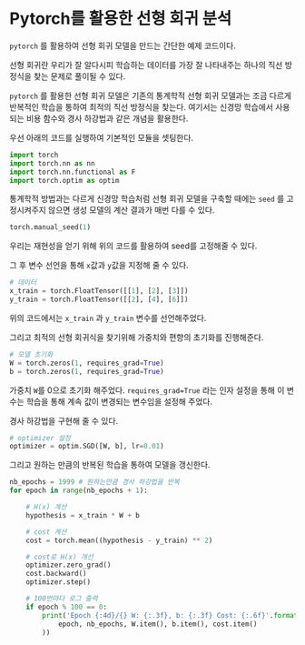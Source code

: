 # Pytorch를 활용한 선형 회귀 분석

```pytorch``` 를 활용하여 선형 회귀 모델을 만드는 간단한 예제 코드이다.

선형 회귀란 우리가 잘 알다시피 학습하는 데이터를 가장 잘 나타내주는 하나의 직선 방정식을 찾는 문제로 풀이될 수 있다.

```pytorch``` 를 활용한 선형 회귀 모델은 기존의 통계학적 선형 회귀 모델과는 조금 다르게 반복적인 학습을 통하여 최적의 직선 방정식을 찾는다.
여기서는 신경망 학습에서 사용되는 비용 함수와 경사 하강법과 같은 개념을 활용한다.

우선 아래의 코드를 실행하여 기본적인 모듈을 셋팅한다.
```python
import torch
import torch.nn as nn
import torch.nn.functional as F
import torch.optim as optim
```

통계학적 방법과는 다르게 신경망 학습처럼 선형 회귀 모델을 구축할 때에는 ```seed``` 를 고정시켜주지 않으면 생성 모델의 계산 결과가 매번 다를 수 있다.
```python
torch.manual_seed(1)
```
우리는 재현성을 얻기 위해 위의 코드를 활용하여 seed를 고정해줄 수 있다.

그 후 변수 선언을 통해 ```x```값과 ```y```값을 지정해 줄 수 있다.
```python
# 데이터
x_train = torch.FloatTensor([[1], [2], [3]])
y_train = torch.FloatTensor([[2], [4], [6]])
```
위의 코드에서는 ```x_train``` 과 ```y_train``` 변수를 선언해주었다.

그리고 최적의 선형 회귀식을 찾기위해 가중치와 편향의 초기화를 진행해준다.
```python
# 모델 초기화
W = torch.zeros(1, requires_grad=True)
b = torch.zeros(1, requires_grad=True)
```
가중치 ```W```를 0으로 초기화 해주었다. ```requires_grad=True``` 라는 인자 설정을 통해 이 변수는 학습을 통해 계속 값이 변경되는 변수임을 설정해 주었다.

경사 하강법을 구현해 줄 수 있다.
```python
# optimizer 설정
optimizer = optim.SGD([W, b], lr=0.01)
```

그리고 원하는 만큼의 반복된 학습을 통하여 모델을 갱신한다.
```python
nb_epochs = 1999 # 원하는만큼 경사 하강법을 반복
for epoch in range(nb_epochs + 1):

    # H(x) 계산
    hypothesis = x_train * W + b

    # cost 계산
    cost = torch.mean((hypothesis - y_train) ** 2)

    # cost로 H(x) 개선
    optimizer.zero_grad()
    cost.backward()
    optimizer.step()

    # 100번마다 로그 출력
    if epoch % 100 == 0:
        print('Epoch {:4d}/{} W: {:.3f}, b: {:.3f} Cost: {:.6f}'.format(
            epoch, nb_epochs, W.item(), b.item(), cost.item()
        ))
```
